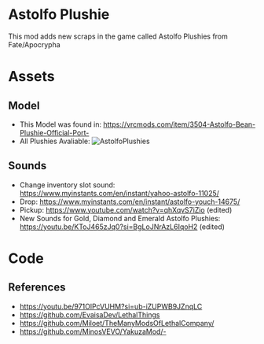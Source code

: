 # Astolfo Plushie
This mod adds new scraps in the game called Astolfo Plushies from Fate/Apocrypha

# Assets
## Model
- This Model was found in: https://vrcmods.com/item/3504-Astolfo-Bean-Plushie-Official-Port-
- All Plushies Avaliable:
![AstolfoPlushies](https://i.imgur.com/hm2hG3n.png)

## Sounds
- Change inventory slot sound: https://www.myinstants.com/en/instant/yahoo-astolfo-11025/
- Drop: https://www.myinstants.com/en/instant/astolfo-youch-14675/
- Pickup: https://www.youtube.com/watch?v=qhXqvS7iZio (edited)
- New Sounds for Gold, Diamond and Emerald Astolfo Plushies: https://youtu.be/KToJ465zJq0?si=BgLoJNrAzL6IqoH2 (edited)

# Code
## References
- https://youtu.be/971OlPcVUHM?si=ub-iZUPWB9JZnqLC
- https://github.com/EvaisaDev/LethalThings
- https://github.com/Miloet/TheManyModsOfLethalCompany/
- https://github.com/MinosVEVO/YakuzaMod/-